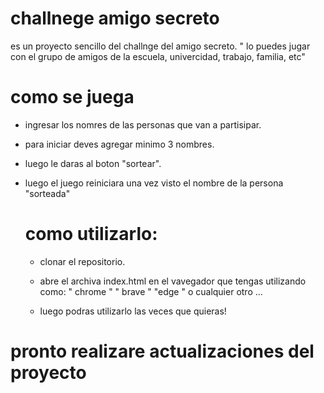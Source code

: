 <h1> challnege amigo secreto</h1>

es un proyecto sencillo del challnge del amigo secreto. " lo puedes jugar con el grupo de amigos de la escuela, univercidad, trabajo, familia, etc"

<h1>como se juega</h1>

- ingresar los nomres de las personas que van a partisipar.
  
- para iniciar deves agregar minimo 3 nombres.

- luego le daras al boton "sortear".

- luego el juego reiniciara una vez visto el nombre de la persona "sorteada"


  <h1>como utilizarlo:</h1>

   - clonar el repositorio.
 
   - abre el archiva index.html en el vavegador que tengas utilizando como: " chrome " " brave " "edge " o cualquier otro ...
 
   - luego podras utilizarlo las veces que quieras!
 
 <h1>pronto realizare actualizaciones del proyecto </h1>

 
